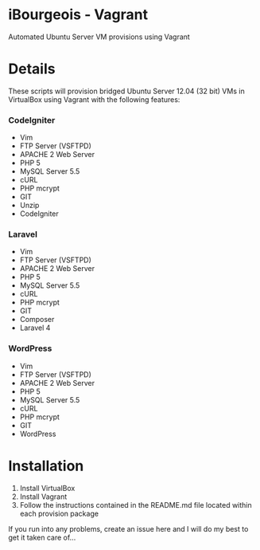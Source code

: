 iBourgeois - Vagrant
===============

Automated Ubuntu Server VM provisions using Vagrant
<h1>Details</h1>
These scripts will provision bridged Ubuntu Server 12.04 (32 bit) VMs in VirtualBox using Vagrant with the following features:

<h3>CodeIgniter</h3>
<ul>
<li>Vim</li>
<li>FTP Server (VSFTPD)</li>
<li>APACHE 2 Web Server</li>
<li>PHP 5</li>
<li>MySQL Server 5.5</li>
<li>cURL</li>
<li>PHP mcrypt</li>
<li>GIT</li>
<li>Unzip</li>
<li>CodeIgniter</li>
</ul>

<h3>Laravel</h3>
<ul>
<li>Vim</li>
<li>FTP Server (VSFTPD)</li>
<li>APACHE 2 Web Server</li>
<li>PHP 5</li>
<li>MySQL Server 5.5</li>
<li>cURL</li>
<li>PHP mcrypt</li>
<li>GIT</li>
<li>Composer</li>
<li>Laravel 4</li>
</ul>

<h3>WordPress</h3>
<ul>
<li>Vim</li>
<li>FTP Server (VSFTPD)</li>
<li>APACHE 2 Web Server</li>
<li>PHP 5</li>
<li>MySQL Server 5.5</li>
<li>cURL</li>
<li>PHP mcrypt</li>
<li>GIT</li>
<li>WordPress</li>
</ul>

<h1>Installation</h1>
<ol>
    <li>Install VirtualBox</li>
    <li>Install Vagrant</li>
    <li>Follow the instructions contained in the README.md file located within each provision package</li>
</ol>

<p>If you run into any problems, create an issue here and I will do my best to get it taken care of...</p>
